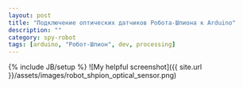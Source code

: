 ```yaml
---
layout: post
title: "Подключение оптических датчиков Робота-Шпиона к Arduino"
description: ""
category: spy-robot
tags: [arduino, "Робот-Шпион", dev, processing]
---
```

{% include JB/setup %}
![My helpful screenshot]({{ site.url }}/assets/images/robot_shpion_optical_sensor.png)
